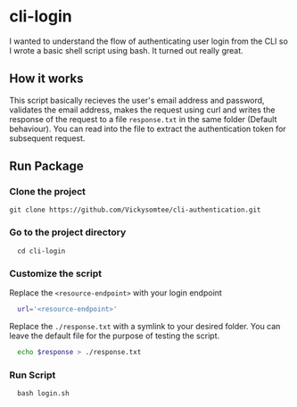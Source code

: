 # cli-login

I wanted to understand the flow of authenticating user login from the CLI so I wrote a basic shell script using bash. It turned out really great.

## How it works

This script basically recieves the user's email address and password, validates the email address, makes the request using curl and writes the response of the request to a file `response.txt` in the same folder (Default behaviour). You can read into the file to extract the authentication token for subsequent request.

## Run Package

### Clone the project

```
git clone https://github.com/Vickysomtee/cli-authentication.git
```

### Go to the project directory

```
  cd cli-login
```

### Customize the script

Replace the `<resource-endpoint>` with your login endpoint
```sh
  url='<resource-endpoint>'
```

Replace the `./response.txt` with a symlink to your desired folder. You can leave the default file for the purpose of testing the script.
```sh
  echo $response > ./response.txt
```

### Run Script

```
  bash login.sh
```

